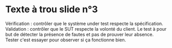 # Texte à trou slide n°3
Vérification : contrôler que le système under test respecte la spécification.
Validation : contrôler que le SUT respecte la volonté du client.
Le test à pour but de détecter la présence de fautes et pas de prouver leur absence.
Tester c'est essayer pour observer si ça fonctionne bien.